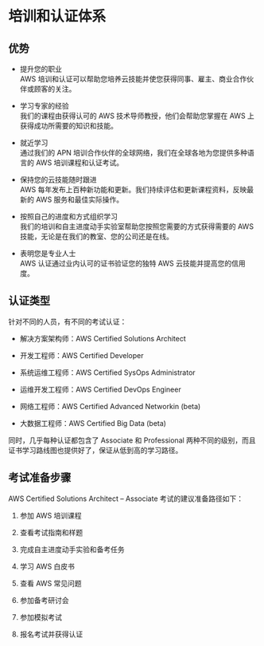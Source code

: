 # 培训和认证体系

## 优势

* 提升您的职业  
  AWS 培训和认证可以帮助您培养云技能并使您获得同事、雇主、商业合作伙伴或顾客的关注。

* 学习专家的经验  
  我们的课程由获得认可的 AWS 技术导师教授，他们会帮助您掌握在 AWS 上获得成功所需要的知识和技能。

* 就近学习  
  通过我们的 APN 培训合作伙伴的全球网络，我们在全球各地为您提供多种语言的 AWS 培训课程和认证考试。

* 保持您的云技能随时跟进  
  AWS 每年发布上百种新功能和更新。我们持续评估和更新课程资料，反映最新的 AWS 服务和最佳实际操作。

* 按照自己的进度和方式组织学习  
  我们的培训和自主进度动手实验室帮助您按照您需要的方式获得需要的 AWS 技能，无论是在我们的教室、您的公司还是在线。

* 表明您是专业人士  
  AWS 认证通过业内认可的证书验证您的独特 AWS 云技能并提高您的信用度。

## 认证类型

针对不同的人员，有不同的考试认证：

* 解决方案架构师：AWS Certified Solutions Architect

* 开发工程师：AWS Certified Developer

* 系统运维工程师：AWS Certified SysOps Administrator

* 运维开发工程师：AWS Certified DevOps Engineer

* 网络工程师：AWS Certified Advanced Networkin \(beta\)

* 大数据工程师：AWS Certified Big Data \(beta\)

同时，几乎每种认证都包含了 Associate 和 Professional 两种不同的级别，而且证书学习路线图也提供好了，保证从低到高的学习路径。

## 考试准备步骤

AWS Certified Solutions Architect – Associate 考试的建议准备路径如下：

1. 参加 AWS 培训课程

2. 查看考试指南和样题

3. 完成自主进度动手实验和备考任务

4. 学习 AWS 白皮书

4. 查看 AWS 常见问题

4. 参加备考研讨会

4. 参加模拟考试

4. 报名考试并获得认证



